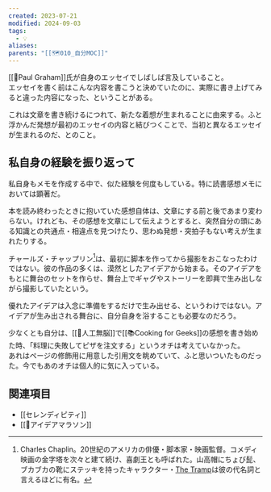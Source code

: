 ```yaml
---
created: 2023-07-21
modified: 2024-09-03
tags:
  - 💡
aliases: 
parents: "[[🗺️010_自分MOC]]"
---
```

[[👤Paul Graham]]氏が自身のエッセイでしばしば言及していること。  
エッセイを書く前はこんな内容を書こうと決めていたのに、実際に書き上げてみると違った内容になった、ということがある。

これは文章を書き続けるにつれて、新たな着想が生まれることに由来する。ふと浮かんだ発想が最初のエッセイの内容と結びつくことで、当初と異なるエッセイが生まれるのだ、とのこと。

## 私自身の経験を振り返って
私自身もメモを作成する中で、似た経験を何度もしている。特に読書感想メモにおいては顕著だ。

本を読み終わったときに抱いていた感想自体は、文章にする前と後であまり変わらない。けれども、その感想を文章にして伝えようとすると、突然自分の頭にある知識との共通点・相違点を見つけたり、思わぬ発想・突拍子もない考えが生まれたりする。

チャールズ・チャップリン[^チャップリンとは]は、最初に脚本を作ってから撮影をおこなったわけではない。彼の作品の多くは、漠然としたアイデアから始まる。そのアイデアをもとに舞台のセットを作らせ、舞台上でギャグやストーリーを即興で生み出しながら撮影していたという。

優れたアイデアは入念に準備をするだけで生み出せる、というわけではない。アイデアが生み出される舞台に、自分自身を浴することも必要なのだろう。

少なくとも自分は、[[📝人工無脳]]で[[📚Cooking for Geeks]]の感想を書き始めた時、「料理に失敗してピザを注文する」というオチは考えていなかった。  
あれはページの修飾用に用意した引用文を眺めていて、ふと思いついたものだった。今でもあのオチは個人的に気に入っている。

[^チャップリンとは]: Charles Chaplin。20世紀のアメリカの俳優・脚本家・映画監督。コメディ映画の金字塔を次々と建て続け、喜劇王とも呼ばれた。山高帽にちょび髭、ブカブカの靴にステッキを持ったキャラクター・[The Tramp](https://en.wikipedia.org/wiki/The_Tramp)は彼の代名詞と言えるほどに有名。

## 関連項目
- [[セレンディピティ]]
- [[📝アイデアマラソン]] 